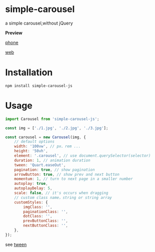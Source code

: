 # simple-carousel

a simple carousel,without jQuery

**Preview**

[phone](https://i.imgur.com/MVa0a6c.gif)

[web](https://i.imgur.com/iXNh9ZC.gif)

# Installation

`npm install simple-carousel-js`

# Usage

```javascript
import Carousel from 'simple-carousel-js';

const img = ['./1.jpg', './2.jpg', './3.jpg'];

const carousel = new Carousel(img, {
    // default options
    width: '100vw', // px、rem ...
    height: '50vh',
    element: '.carousel', // use document.querySelector(selector)
    duration: 1, // animation duration
    tween: 'Quart.easeOut', 
    pagination: true, // show pagination
    arrowButton: true, // show prev and next button
    momentum: 1, // turn to next page in a smaller number
    autoplay: true,
    autoplayDelay: 5,
    scale: false, // it's occurs when dragging
    // custom class name，string or string array
    customStyles: {
        imgClass: '',
        paginationClass: '',
        dotClass: '',
        prevButtonClass: '',
        nextButtonClass: '',
    },
});
```
see [tween](https://www.zhangxinxu.com/study/201612/how-to-use-tween-js.html)
